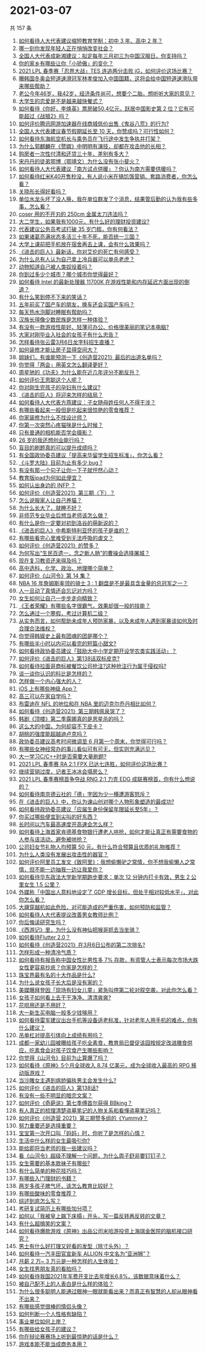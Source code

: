 # 2021-03-07

共 157 条

<!-- BEGIN -->
<!-- 最后更新时间 Sun Mar 07 2021 23:01:25 GMT+0800 (China Standard Time) -->

1. [如何看待人大代表建议缩短教育学制：初中 3 年、高中 2 年？](https://www.zhihu.com/question/447858027)
2. [哪一刻你发现年轻人正在悄悄改变社会？](https://www.zhihu.com/question/447184915)
3. [全国人大代表成新湘建议：拟定每年三月初三为中国汉服日，你支持吗？](https://www.zhihu.com/question/448032645)
4. [你的家乡有哪些让你「小骄傲」的变化？](https://www.zhihu.com/question/447184809)
5. [2021 LPL 春季赛「忍界大战」TES 连追两分击败
   iG，如何评价这场比赛？](https://www.zhihu.com/question/448104499)
6. [曝韩国冬奥会短道速滑冠军林孝俊加入中国国籍，这将会给中国短道速滑队带来哪些帮助？](https://www.zhihu.com/question/447951641)
7. [老公今年46岁，我42岁，经济条件尚可，想要个二胎，想听听大家的意见？](https://www.zhihu.com/question/267278277)
8. [大学生的恋爱是不是越来越快餐式？](https://www.zhihu.com/question/447088569)
9. [如何看待《你好，李焕英》票房破50.4亿元，跃居中国影史第 2
   位？它有可能超过《战狼2》吗？](https://www.zhihu.com/question/447891798)
10. [如何评价腾讯网游加速器在线商城低价出售《鬼谷八荒》的行为?](https://www.zhihu.com/question/447858056)
11. [全国人大代表建议春节假期延长至 10 天，你赞成吗？可行性如何？](https://www.zhihu.com/question/447939211)
12. [如何看待东海航空机长与乘务员在飞行途中发生争执并打架？](https://www.zhihu.com/question/448022141)
13. [为什么郭麒麟在《赘婿》中明明有演技，却都在攻击他的长相？](https://www.zhihu.com/question/445490691)
14. [购房者一次性付清和还贷三十年，差别有多大？](https://www.zhihu.com/question/440197525)
15. [宋丹丹的徒弟鄂博（鄂靖文）为什么没有张小斐火？](https://www.zhihu.com/question/447489618)
16. [如何看待人大代表建议「南方试点供暖」？你认为南方需要供暖吗？](https://www.zhihu.com/question/447901951)
17. [如何看待红米K40开售秒没，有人说小米在搞饥饿营销、套路消费者，你怎么看？](https://www.zhihu.com/question/447475053)
18. [关晓彤长得好看吗？](https://www.zhihu.com/question/447247902)
19. [单位水龙头坏了没人换，我在单位群发了个消息，结果管后勤的认为我有些多事，怎么看？](https://www.zhihu.com/question/375794696)
20. [coser 用的不开刃的 250cm 金属太刀违法吗？](https://www.zhihu.com/question/447630131)
21. [大二学生，如果我有1000元，有什么好的理财投资建议?](https://www.zhihu.com/question/447504463)
22. [代表建议公务员考试打破 35 岁门槛，你有何看法？](https://www.zhihu.com/question/448089901)
23. [如果诸葛亮满状态多活三十年不死，能否统一三国？](https://www.zhihu.com/question/33540386)
24. [大学上课前把手机放在宿舍再去上课，会有什么效果吗？](https://www.zhihu.com/question/434955424)
25. [《进击的巨人》最新话，你对艾伦的死亡有何感受？](https://www.zhihu.com/question/447920058)
26. [为什么总有人认为自己拿上冷兵器可以单杀老虎？](https://www.zhihu.com/question/441778536)
27. [动物知道自己被人类奴役着吗？](https://www.zhihu.com/question/447386534)
28. [你到过多少个城市？哪个城市你觉得最好？](https://www.zhihu.com/question/447304793)
29. [如何看待 Intel 的最新处理器 11700K
    在游戏性能和内存延迟方面出现的倒退？](https://www.zhihu.com/question/447861600)
30. [有什么笑到停不下来的笑话？](https://www.zhihu.com/question/442948452)
31. [五年前买了国产车的朋友，换车还会买国产车吗？](https://www.zhihu.com/question/327513108)
32. [每天热水泡脚对睡眠有帮助吗？](https://www.zhihu.com/question/438660342)
33. [汉族长得像少数民族是怎样一种体验？](https://www.zhihu.com/question/57456427)
34. [有没有一款游戏性能好、轻薄可办公、价格很美丽的笔记本电脑?](https://www.zhihu.com/question/408071250)
35. [大家对刚毕业入社会的女孩子有什么忠告？](https://www.zhihu.com/question/447338246)
36. [怎样看待张云雷3月6日龙字科招生直播？](https://www.zhihu.com/question/447952829)
37. [如何装修才能让房子显得空间大？](https://www.zhihu.com/question/446664537)
38. [姐妹们，有谁能预测一下《创造营2021》最后的出道名单吗？](https://www.zhihu.com/question/445387355)
39. [你觉得「两会」用英文怎么翻译更好？](https://www.zhihu.com/question/447722861)
40. [周星驰的《功夫》为什么能在近几年评分不断反升？](https://www.zhihu.com/question/447705926)
41. [如何评价王思聪这个人呢？](https://www.zhihu.com/question/291055358)
42. [你对刚生完孩子的孕妇有什么建议?](https://www.zhihu.com/question/365947547)
43. [《进击的巨人》将迎来怎样的结局？](https://www.zhihu.com/question/447883244)
44. [如何看待人大代表方燕建议：子女随母姓任何人不得干涉？](https://www.zhihu.com/question/447566906)
45. [有哪些看起来一般但是吃起来很惊艳的零食推荐？](https://www.zhihu.com/question/431010472)
46. [你家装修为什么不找设计师？](https://www.zhihu.com/question/428043723)
47. [你第一次突然心疼猫咪是什么时候？](https://www.zhihu.com/question/447735643)
48. [只有普通的相机能否学会摄影？](https://www.zhihu.com/question/447227047)
49. [26 岁的我还想创业能行吗？](https://www.zhihu.com/question/446236728)
50. [盲目的刷题真的可以提升成绩吗？](https://www.zhihu.com/question/448013657)
51. [有全国政协委员建议「提高来华留学生招生标准」，你怎么看？](https://www.zhihu.com/question/447820849)
52. [《斗罗大陆》目前为止有多少 bug ?](https://www.zhihu.com/question/445980899)
53. [有没有那一个句子让你一下子就怦然心动？](https://www.zhihu.com/question/435909826)
54. [教育版ipad为何如此便宜？](https://www.zhihu.com/question/270264935)
55. [如何认出身边的 INFP ？](https://www.zhihu.com/question/374331049)
56. [如何评价《创造营2021》第三期（下）？](https://www.zhihu.com/question/447925276)
57. [怎么说服家人让自己养猫？](https://www.zhihu.com/question/297023125)
58. [为什么长大了，就睡不好？](https://www.zhihu.com/question/296952347)
59. [非师范专业毕业后想当老师该怎么做？](https://www.zhihu.com/question/29053537)
60. [有什么是你一定要对初到洛谷的萌新说的？](https://www.zhihu.com/question/447763523)
61. [《进击的巨人》中希斯特利亚怀的孩子是谁的？](https://www.zhihu.com/question/379336298)
62. [有哪些看完心里难受到无法呼吸的虐文？](https://www.zhihu.com/question/441472817)
63. [如何评价《创造营2021》的赞多？](https://www.zhihu.com/question/445458423)
64. [为何写出“生民百遗一，念之断人肠”的曹操会选择屠城？](https://www.zhihu.com/question/414886467)
65. [现在复习教资还来得及吗？](https://www.zhihu.com/question/446988256)
66. [高中选科，化学、政治、地理哪个简单？](https://www.zhihu.com/question/440612806)
67. [如何评价《山河令》第 14 集？](https://www.zhihu.com/question/447794145)
68. [NBA 16 年詹姆斯率领的骑士 3 : 1
    翻盘是不是最具含金量的总冠军之一？](https://www.zhihu.com/question/447592676)
69. [人一旦动了真情还会忘记对方吗？](https://www.zhihu.com/question/442698568)
70. [女生如何让自己一步步走向精致？](https://www.zhihu.com/question/28733175)
71. [《王者荣耀》有哪些名字很霸气，效果却很一般的技能？](https://www.zhihu.com/question/443183519)
72. [怎么通过一个寒假，考过计算机二级？](https://www.zhihu.com/question/361224475)
73. [从实务而言，如何帮助未成年人预防家暴，以及未成年人遇到家暴该如何及时合理合法维权？](https://www.zhihu.com/question/447265986)
74. [你觉得韩娱史上最有团魂的团是哪个？](https://www.zhihu.com/question/447121293)
75. [有哪些半小时以内可以看完的短篇小甜文?](https://www.zhihu.com/question/438057405)
76. [如何看待政协委员建议「鼓励大中小学定期开设学农类实践活动」？](https://www.zhihu.com/question/447890501)
77. [如何评价《进击的巨人》第138话双标皮克?](https://www.zhihu.com/question/447868312)
78. [如何看待拉面哥商标被餐饮公司抢注?这种抢注行为属于侵权吗?](https://www.zhihu.com/question/447705170)
79. [谈一谈你认识的科比是怎样的？](https://www.zhihu.com/question/446904852)
80. [怎样做一个内心强大的人？](https://www.zhihu.com/question/52739222)
81. [iOS 上有哪些神级 App？](https://www.zhihu.com/question/27699000)
82. [高三可以在家自学吗？](https://www.zhihu.com/question/419406372)
83. [布雷迪在 NFL 的地位和在 NBA 里的迈克尔乔丹相比如何？](https://www.zhihu.com/question/446827390)
84. [如何看待《创造营2021》第三期韩佩泉哭了？](https://www.zhihu.com/question/447938117)
85. [韩剧《顶楼》第二季露娜真的是恩星杀的吗？](https://www.zhihu.com/question/447818189)
86. [这么大的中国，为何却容不下皮卡？](https://www.zhihu.com/question/48425484)
87. [胡桃的强度能超越迪卢克吗？](https://www.zhihu.com/question/446722631)
88. [政协委员建议高考时间微调至 6 月第一个周末，你觉得可行吗？](https://www.zhihu.com/question/447599285)
89. [有哪些女神经常办的事儿看似可有可无，但实则充满远见？](https://www.zhihu.com/question/447754315)
90. [大一学习C/C++时是否需要大量刷题?](https://www.zhihu.com/question/376308881)
91. [2021 LPL 春季赛 RA 2:1 FPX
    已达七连胜，如何评价这场比赛？](https://www.zhihu.com/question/447909356)
92. [继续营销过度，记者王冰冰会塌房么？](https://www.zhihu.com/question/444920915)
93. [2021 LPL 春季赛榜首争夺战 RNG 2:1 力克 EDG
    成联赛榜首，你有什么想说的？](https://www.zhihu.com/question/447946336)
94. [如何看待南京德云社的「德」字因为少一横遭游客怒斥？](https://www.zhihu.com/question/447490432)
95. [在《进击的巨人》中，你认为谏山创对哪个人物形象塑造的最成功?](https://www.zhihu.com/question/438031481)
96. [如何看待政协委员建议「应届生身份保留年限延长至5年」？](https://www.zhihu.com/question/447845568)
97. [你买过哪些便宜到尖叫的好东西？](https://www.zhihu.com/question/337047368)
98. [长时间以汽车最高速度开高速会怎么样？](https://www.zhihu.com/question/447255154)
99. [如何看待上海首家肯德基食物银行遭老人哄抢，如何才能让真正有需要食物的人参与该活动，避免被哄抢？](https://www.zhihu.com/question/447677596)
100. [公司妇女节礼物人均预算 50
     元，有什么符合预算且优质的礼物推荐？](https://www.zhihu.com/question/27929022)
101. [为什么人类没有发展出攻击性的器官？](https://www.zhihu.com/question/406918539)
102. [如何评价阿里员工发文《致阿里》：我想偷懒驴之常情，你不想我偷懒人之常情，但不能一边抽我一边让我爱你？](https://www.zhihu.com/question/447760592)
103. [如何看待华东政法大学新学期跑步要求：单次 12 分钟内打卡有效，男生 2 公里女生 1.5
     公里？](https://www.zhihu.com/question/447170542)
104. [外媒称「中国出人意料地设定了 GDP
     增长目标，但处于相对较低水平」，对此你怎么看？](https://www.zhihu.com/question/447852733)
105. [大疆穿越机如此危险，对可能造成的严重伤害，如何预防和监管？](https://www.zhihu.com/question/447672235)
106. [如何看待人大代表提议改善男女教师比例？](https://www.zhihu.com/question/447729014)
107. [你后悔读研究生吗？](https://www.zhihu.com/question/28347397)
108. [《西游记》里，为什么没有神仙把猴哥抓去当坐骑？](https://www.zhihu.com/question/445588906)
109. [如何看待Flutter 2.0？](https://www.zhihu.com/question/447488806)
110. [如何看待《创造营2021》在3月6日公布的第二次排名?](https://www.zhihu.com/question/447944815)
111. [怎样形成一种清冷气质？](https://www.zhihu.com/question/446855234)
112. [如何看待有报告称中国女性比男性多 7%
     存款，有资管人士表示每次市场大跌女性更容易抄底？你家是怎样的？](https://www.zhihu.com/question/447702845)
113. [珠宝界最有名的十大作品是什么?](https://www.zhihu.com/question/353426720)
114. [为什么说女孩子长大后是没有家的？](https://www.zhihu.com/question/374264250)
115. [美媒曝拜登因「现场有妇女儿童」紧急叫停第二轮对叙空袭，对此你怎么看？](https://www.zhihu.com/question/447793558)
116. [女孩子如何看上去干干净净、清清爽爽?](https://www.zhihu.com/question/36486450)
117. [花呗用还是不用好？](https://www.zhihu.com/question/443147918)
118. [大一新生买电脑一般多少钱够用？](https://www.zhihu.com/question/433852637)
119. [如何看待雷军建议出台手机等设备适老标准，针对老年人用手机的难点，你有什么建议？](https://www.zhihu.com/question/447868213)
120. [吊单杠对提高引体向上成绩有用吗？](https://www.zhihu.com/question/440551492)
121. [成都一家幼儿园被曝给孩子吃全素食，教育局已督促该园按规定改进膳食供应，吃素食会对孩子饮食产生哪些影响？](https://www.zhihu.com/question/447866527)
122. [你觉得《山河令》目前为止算爆了吗？](https://www.zhihu.com/question/446959985)
123. [如何看待《原神》5个月全球收入 8.74 亿美元，成为全球收入最高的 RPG
     移动版游戏？](https://www.zhihu.com/question/447699190)
124. [当沙雕女主遇到病娇偏执男主会发生什么?](https://www.zhihu.com/question/360315679)
125. [如何评价《进击的巨人》第138话?](https://www.zhihu.com/question/447831579)
126. [有没有一些不明显的暗恋文案？](https://www.zhihu.com/question/426250514)
127. [如何评价《奇葩说》第七季傅首尔获得 BBking？](https://www.zhihu.com/question/447873653)
128. [有人真正的梳理清楚盗墓笔记的人物关系和看懂盗墓笔记吗？](https://www.zhihu.com/question/290699910)
129. [如何评价《创造营 2021》第三期赞多组的《Yummy》？](https://www.zhihu.com/question/447931644)
130. [努力重要还是选择重要？](https://www.zhihu.com/question/446326405)
131. [宝宝第一次开口叫「妈妈」时，你听了是怎样的心情？](https://www.zhihu.com/question/379387725)
132. [生活中什么样的女生最吸引你?](https://www.zhihu.com/question/444452485)
133. [能给即将当老师的我一些建议吗？](https://www.zhihu.com/question/383821996)
134. [看《山河令》超级不理解一个问题，为什么周子舒非要钉钉子？](https://www.zhihu.com/question/447096658)
135. [女生需要的基本款袜子有哪些?](https://www.zhihu.com/question/36480694)
136. [有什么简单的种花技巧吗？](https://www.zhihu.com/question/315261788)
137. [有哪些入门理财的书籍？](https://www.zhihu.com/question/351653356)
138. [两岁多孩子脾气坏，该怎么教育比较好？](https://www.zhihu.com/question/439510795)
139. [有哪些酸味的零食推荐？](https://www.zhihu.com/question/445307566)
140. [综述到底怎么写？](https://www.zhihu.com/question/317450604)
141. [考研复试简历上有哪些加分项？](https://www.zhihu.com/question/297864321)
142. [如何以「我被皇上踹下床榻」开头，写一篇反转再反转的文章？](https://www.zhihu.com/question/435546507)
143. [有什么超搞笑的文案？](https://www.zhihu.com/question/440762881)
144. [如何看待爆款游戏《原神》出品公司米哈游投资上海瑞金医院的脑机接口研究？](https://www.zhihu.com/question/447650697)
145. [男士有什么好打理又好看的发型（除寸头外）？](https://www.zhihu.com/question/34812534)
146. [如何看待一汽丰田官宣新车 ALLION 中文名为“亚洲狮”？](https://www.zhihu.com/question/447256290)
147. [月薪 2 万~ 3 万元是一种怎样的人生体验？](https://www.zhihu.com/question/50186945)
148. [女生找男朋友真的看脸吗？](https://www.zhihu.com/question/33267701)
149. [如何看待我国2021年军费开支比去年增长6.8%，该数据意味着什么？](https://www.zhihu.com/question/447716140)
150. [被自己配不上的人表白是什么样的体验？](https://www.zhihu.com/question/28398875)
151. [为什么很多聪明人能通过眼神一眼就能看出来？而真正有智慧的人却从眼神看不出来？](https://www.zhihu.com/question/55333539)
152. [有哪些感觉很棒的情侣头像？](https://www.zhihu.com/question/432645441)
153. [如何判断一个人性格有缺陷？](https://www.zhihu.com/question/28773297)
154. [事业单位如何上岸？](https://www.zhihu.com/question/345511835)
155. [有哪些给女孩子的建议？](https://www.zhihu.com/question/315676658)
156. [你在辩论赛赛场上听到最惊艳的话是什么？](https://www.zhihu.com/question/442060907)
157. [游戏本能不能当成商务本用？](https://www.zhihu.com/question/323997214)

<!-- END -->
